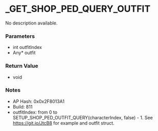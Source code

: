 # _GET_SHOP_PED_QUERY_OUTFIT

No description available.

### Parameters
* int outfitIndex
* Any* outfit

### Return Value
* void

### Notes
* AP Hash: 0x0x2F8013A1
* Build: 811
* outfitIndex: from 0 to SETUP_SHOP_PED_OUTFIT_QUERY(characterIndex, false) - 1.
See https://git.io/JtcB8 for example and outfit struct.


